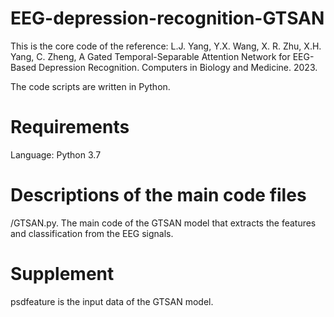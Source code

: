 # EEG-depression-recognition-GTSAN

This is the core code of the reference: L.J. Yang, Y.X. Wang, X. R. Zhu, X.H. Yang, C. Zheng, A Gated Temporal-Separable Attention Network for EEG-Based Depression
Recognition. Computers in Biology and Medicine. 2023.

The code scripts are written in Python.

# Requirements
Language: Python 3.7


# Descriptions of the main code files
/GTSAN.py. The main code of the GTSAN model that extracts the features and classification from the EEG signals.

# Supplement
psdfeature is the input data of the GTSAN model.
